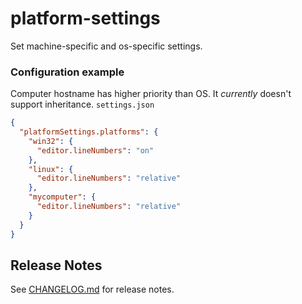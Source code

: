# platform-settings

Set machine-specific and os-specific settings.

### Configuration example
Computer hostname has higher priority than OS. It *currently* doesn't support inheritance.
`settings.json`
```json
{
  "platformSettings.platforms": {
    "win32": {
      "editor.lineNumbers": "on"
    },
    "linux": {
      "editor.lineNumbers": "relative"
    },
    "mycomputer": {
      "editor.lineNumbers": "relative"
    }
  }
}
```

## Release Notes

See [CHANGELOG.md](https://github.com/runarsf/platform-settings/blob/master/CHANGELOG.md) for release notes.
